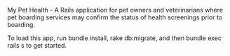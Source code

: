 My Pet Health - A Rails application for pet owners and veterinarians where pet boarding services may confirm the status of health screenings prior to boarding.

To load this app, run bundle install, rake db:migrate, and then bundle exec rails s to get started.